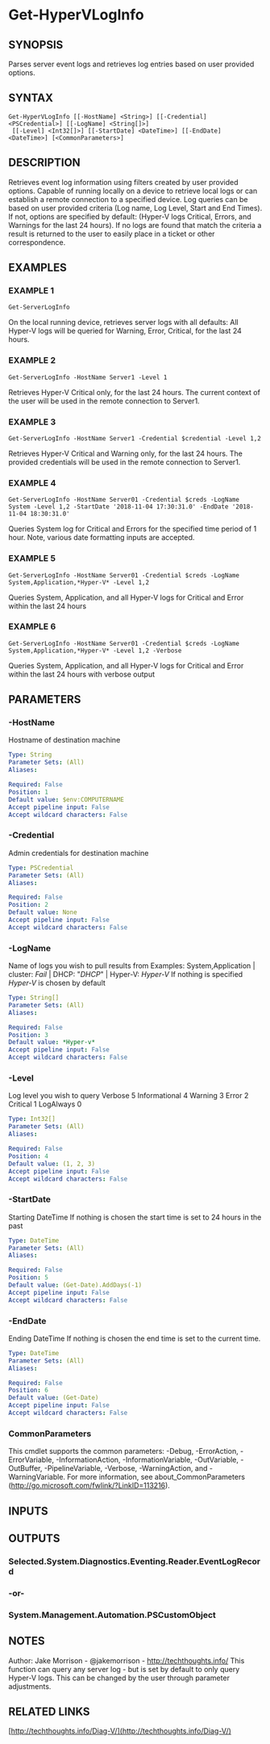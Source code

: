 ﻿---
external help file: Diag-V-help.xml
Module Name: Diag-V
online version: http://techthoughts.info/Diag-V/
schema: 2.0.0
---

# Get-HyperVLogInfo

## SYNOPSIS
Parses server event logs and retrieves log entries based on user provided options.

## SYNTAX

```
Get-HyperVLogInfo [[-HostName] <String>] [[-Credential] <PSCredential>] [[-LogName] <String[]>]
 [[-Level] <Int32[]>] [[-StartDate] <DateTime>] [[-EndDate] <DateTime>] [<CommonParameters>]
```

## DESCRIPTION
Retrieves event log information using filters created by user provided options.
Capable of running locally on a device to retrieve local logs or can establish a remote connection to a specified device.
Log queries can be based on user provided criteria (Log name, Log Level, Start and End Times).
If not, options are specified by default: (Hyper-V logs Critical, Errors, and Warnings for the last 24 hours).
If no logs are found that match the criteria a result is returned to the user to easily place in a ticket or other correspondence.

## EXAMPLES

### EXAMPLE 1
```
Get-ServerLogInfo
```

On the local running device, retrieves server logs with all defaults: All Hyper-V logs will be queried for Warning, Error, Critical, for the last 24 hours.

### EXAMPLE 2
```
Get-ServerLogInfo -HostName Server1 -Level 1
```

Retrieves Hyper-V Critical only, for the last 24 hours.
The current context of the user will be used in the remote connection to Server1.

### EXAMPLE 3
```
Get-ServerLogInfo -HostName Server1 -Credential $credential -Level 1,2
```

Retrieves Hyper-V Critical and Warning only, for the last 24 hours.
The provided credentials will be used in the remote connection to Server1.

### EXAMPLE 4
```
Get-ServerLogInfo -HostName Server01 -Credential $creds -LogName System -Level 1,2 -StartDate '2018-11-04 17:30:31.0' -EndDate '2018-11-04 18:30:31.0'
```

Queries System log for Critical and Errors for the specified time period of 1 hour.
Note, various date formatting inputs are accepted.

### EXAMPLE 5
```
Get-ServerLogInfo -HostName Server01 -Credential $creds -LogName System,Application,*Hyper-V* -Level 1,2
```

Queries System, Application, and all Hyper-V logs for Critical and Error within the last 24 hours

### EXAMPLE 6
```
Get-ServerLogInfo -HostName Server01 -Credential $creds -LogName System,Application,*Hyper-V* -Level 1,2 -Verbose
```

Queries System, Application, and all Hyper-V logs for Critical and Error within the last 24 hours with verbose output

## PARAMETERS

### -HostName
Hostname of destination machine

```yaml
Type: String
Parameter Sets: (All)
Aliases:

Required: False
Position: 1
Default value: $env:COMPUTERNAME
Accept pipeline input: False
Accept wildcard characters: False
```

### -Credential
Admin credentials for destination machine

```yaml
Type: PSCredential
Parameter Sets: (All)
Aliases:

Required: False
Position: 2
Default value: None
Accept pipeline input: False
Accept wildcard characters: False
```

### -LogName
Name of logs you wish to pull results from
Examples: System,Application | cluster: *Fail* | DHCP: "*DHCP*" | Hyper-V: *Hyper-V*
If nothing is specified *Hyper-V* is chosen by default

```yaml
Type: String[]
Parameter Sets: (All)
Aliases:

Required: False
Position: 3
Default value: *Hyper-v*
Accept pipeline input: False
Accept wildcard characters: False
```

### -Level
Log level you wish to query
Verbose 5
Informational 4
Warning 3
Error 2
Critical 1
LogAlways  0

```yaml
Type: Int32[]
Parameter Sets: (All)
Aliases:

Required: False
Position: 4
Default value: (1, 2, 3)
Accept pipeline input: False
Accept wildcard characters: False
```

### -StartDate
Starting DateTime
If nothing is chosen the start time is set to 24 hours in the past

```yaml
Type: DateTime
Parameter Sets: (All)
Aliases:

Required: False
Position: 5
Default value: (Get-Date).AddDays(-1)
Accept pipeline input: False
Accept wildcard characters: False
```

### -EndDate
Ending DateTime
If nothing is chosen the end time is set to the current time.

```yaml
Type: DateTime
Parameter Sets: (All)
Aliases:

Required: False
Position: 6
Default value: (Get-Date)
Accept pipeline input: False
Accept wildcard characters: False
```

### CommonParameters
This cmdlet supports the common parameters: -Debug, -ErrorAction, -ErrorVariable, -InformationAction, -InformationVariable, -OutVariable, -OutBuffer, -PipelineVariable, -Verbose, -WarningAction, and -WarningVariable.
For more information, see about_CommonParameters (http://go.microsoft.com/fwlink/?LinkID=113216).

## INPUTS

## OUTPUTS

### Selected.System.Diagnostics.Eventing.Reader.EventLogRecord
### -or-
### System.Management.Automation.PSCustomObject
## NOTES
Author: Jake Morrison - @jakemorrison - http://techthoughts.info/
This function can query any server log - but is set by default to only query Hyper-V logs.
This can be changed by the user through parameter adjustments.

## RELATED LINKS

[http://techthoughts.info/Diag-V/](http://techthoughts.info/Diag-V/)



